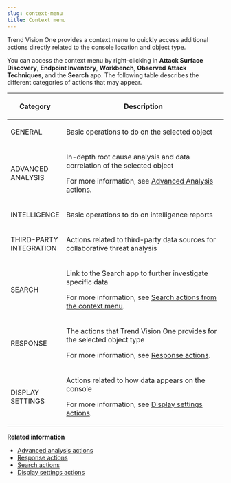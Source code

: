 ```yaml
---
slug: context-menu
title: Context menu
---
```


Trend Vision One provides a context menu to quickly access additional actions directly related to the console location and object type.

You can access the context menu by right-clicking in **Attack Surface Discovery**, **Endpoint Inventory**, **Workbench**, **Observed Attack Techniques**, and the **Search** app. The following table describes the different categories of actions that may appear.

<table>
<colgroup>
<col style="width: 25%" />
<col style="width: 75%" />
</colgroup>
<thead>
<tr>
<th><p>Category</p></th>
<th><p>Description</p></th>
</tr>
</thead>
<tbody>
<tr>
<td><p>GENERAL</p></td>
<td><p>Basic operations to do on the selected object</p></td>
</tr>
<tr>
<td><p>ADVANCED ANALYSIS</p></td>
<td><p>In-depth root cause analysis and data correlation of the selected object</p>
<p>For more information, see <a href="trend-vision-one-advanced-analysis-actions">Advanced Analysis actions</a>.</p></td>
</tr>
<tr>
<td><p>INTELLIGENCE</p></td>
<td><p>Basic operations to do on intelligence reports</p></td>
</tr>
<tr>
<td><p>THIRD-PARTY INTEGRATION</p></td>
<td><p>Actions related to third-party data sources for collaborative threat analysis</p></td>
</tr>
<tr>
<td><p>SEARCH</p></td>
<td><p>Link to the Search app to further investigate specific data</p>
<p>For more information, see <a href="trend-vision-one-search-actions-context-menu">Search actions from the context menu</a>.</p></td>
</tr>
<tr>
<td><p>RESPONSE</p></td>
<td><p>The actions that Trend Vision One provides for the selected object type</p>
<p>For more information, see <a href="trend-vision-one-response-actions-intro">Response actions</a>.</p></td>
</tr>
<tr>
<td><p>DISPLAY SETTINGS</p></td>
<td><p>Actions related to how data appears on the console</p>
<p>For more information, see <a href="trend-vision-one-display-settings-actions">Display settings actions</a>.</p></td>
</tr>
</tbody>
</table>

**Related information**

- [Advanced analysis actions](advanced-analysis-actions-intro.md "You can further investigate workbench data using the context menu to access execution profiles and network analytics reports.")
- [Response actions](response-actions-intro.md "Object-specific actions allow you to directly respond to threats without leaving the Trend Vision One console.")
- [Search actions](search-actions.md "The Trend Vision One context menu provides additional search options that you can access during an investigation after encountering objects or data that you want to further explore.")
- [Display settings actions](display-settings-actions.md "Context menus provide additional customized display options for some app data.")
